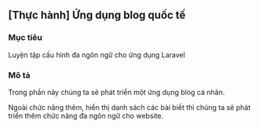 ## [Thực hành] Ứng dụng blog quốc tế
### Mục tiêu
 Luyện tập cấu hình đa ngôn ngữ cho ứng dụng Laravel

### Mô tả 
Trong phần này chúng ta sẽ phát triển một ứng dụng blog cá nhân.

Ngoài chức năng thêm, hiển thị danh sách các bài biết thì chúng ta sẽ phát triển thêm chức năng đa ngôn ngữ cho website.